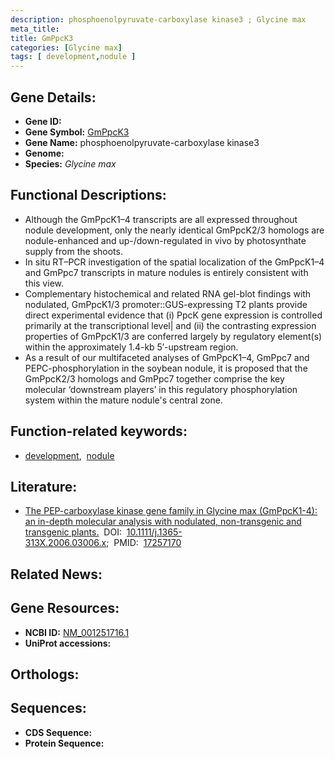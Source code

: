 ```yaml
---
description: phosphoenolpyruvate-carboxylase kinase3 ; Glycine max
meta_title:
title: GmPpcK3
categories: [Glycine max]
tags: [ development,nodule ]
---
```


## Gene Details:
- **Gene ID:** []()
- **Gene Symbol:** <u>GmPpcK3</u>
- **Gene Name:** phosphoenolpyruvate-carboxylase kinase3
- **Genome:** []()
- **Species:** *Glycine max*

## Functional Descriptions:
   - Although the GmPpcK1–4 transcripts are all expressed throughout nodule development, only the nearly identical GmPpcK2/3 homologs are nodule-enhanced and up-/down-regulated in vivo by photosynthate supply from the shoots.
   - In situ RT–PCR investigation of the spatial localization of the GmPpcK1–4 and GmPpc7 transcripts in mature nodules is entirely consistent with this view.
   - Complementary histochemical and related RNA gel-blot findings with nodulated, GmPpcK1/3 promoter::GUS-expressing T2 plants provide direct experimental evidence that (i) PpcK gene expression is controlled primarily at the transcriptional level| and (ii) the contrasting expression properties of GmPpcK1/3 are conferred largely by regulatory element(s) within the approximately 1.4-kb 5′-upstream region.
   - As a result of our multifaceted analyses of GmPpcK1–4, GmPpc7 and PEPC-phosphorylation in the soybean nodule, it is proposed that the GmPpcK2/3 homologs and GmPpc7 together comprise the key molecular ‘downstream players’ in this regulatory phosphorylation system within the mature nodule's central zone.

## Function-related keywords:
   - [development](/tags/development/),&nbsp;&nbsp;[nodule](/tags/nodule/)

## Literature:
   - [The PEP-carboxylase kinase gene family in Glycine max (GmPpcK1-4): an in-depth molecular analysis with nodulated, non-transgenic and transgenic plants.](https://doi.org/10.1111/j.1365-313X.2006.03006.x)&nbsp;&nbsp;DOI:&nbsp;&nbsp;[10.1111/j.1365-313X.2006.03006.x](https://doi.org/10.1111/j.1365-313X.2006.03006.x);&nbsp;&nbsp;PMID:&nbsp;&nbsp;[17257170](https://pubmed.ncbi.nlm.nih.gov/17257170/)

## Related News:

## Gene Resources:
- **NCBI ID:**  [NM_001251716.1](https://www.ncbi.nlm.nih.gov/gene/?term=NM_001251716.1)
- **UniProt accessions:**  [](https://www.uniprot.org/uniprotkb//entry)

## Orthologs:

## Sequences:
- **CDS Sequence:**
- **Protein Sequence:**
